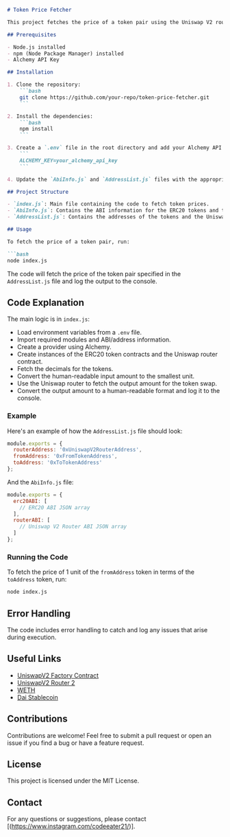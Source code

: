 ```markdown
# Token Price Fetcher

This project fetches the price of a token pair using the Uniswap V2 router contract on the Ethereum mainnet. It uses `ethers.js` for interacting with the Ethereum blockchain.

## Prerequisites

- Node.js installed
- npm (Node Package Manager) installed
- Alchemy API Key

## Installation

1. Clone the repository:
    ```bash
    git clone https://github.com/your-repo/token-price-fetcher.git
    ```

2. Install the dependencies:
    ```bash
    npm install
    ```

3. Create a `.env` file in the root directory and add your Alchemy API key:
    ```
    ALCHEMY_KEY=your_alchemy_api_key
    ```

4. Update the `AbiInfo.js` and `AddressList.js` files with the appropriate ABI and address information for the tokens and router you want to use.

## Project Structure

- `index.js`: Main file containing the code to fetch token prices.
- `AbiInfo.js`: Contains the ABI information for the ERC20 tokens and the Uniswap router.
- `AddressList.js`: Contains the addresses of the tokens and the Uniswap router.

## Usage

To fetch the price of a token pair, run:

```bash
node index.js
```

The code will fetch the price of the token pair specified in the `AddressList.js` file and log the output to the console.

## Code Explanation

The main logic is in `index.js`:

- Load environment variables from a `.env` file.
- Import required modules and ABI/address information.
- Create a provider using Alchemy.
- Create instances of the ERC20 token contracts and the Uniswap router contract.
- Fetch the decimals for the tokens.
- Convert the human-readable input amount to the smallest unit.
- Use the Uniswap router to fetch the output amount for the token swap.
- Convert the output amount to a human-readable format and log it to the console.

### Example

Here's an example of how the `AddressList.js` file should look:

```javascript
module.exports = {
  routerAddress: '0xUniswapV2RouterAddress',
  fromAddress: '0xFromTokenAddress',
  toAddress: '0xToTokenAddress'
};
```

And the `AbiInfo.js` file:

```javascript
module.exports = {
  erc20ABI: [
    // ERC20 ABI JSON array
  ],
  routerABI: [
    // Uniswap V2 Router ABI JSON array
  ]
};
```

### Running the Code

To fetch the price of 1 unit of the `fromAddress` token in terms of the `toAddress` token, run:

```bash
node index.js
```

## Error Handling

The code includes error handling to catch and log any issues that arise during execution.

## Useful Links

- [UniswapV2 Factory Contract](https://etherscan.io/address/0x5c69bee701ef814a2b6a3edd4b1652cb9cc5aa6f)
- [UniswapV2 Router 2](https://etherscan.io/address/0x7a250d5630b4cf539739df2c5dacb4c659f2488d)
- [WETH](https://etherscan.io/token/0xc02aaa39b223fe8d0a0e5c4f27ead9083c756cc2)
- [Dai Stablecoin](https://etherscan.io/token/0x6b175474e89094c44da98b954eedeac495271d0f)

## Contributions

Contributions are welcome! Feel free to submit a pull request or open an issue if you find a bug or have a feature request.

## License

This project is licensed under the MIT License.

## Contact

For any questions or suggestions, please contact [(https://www.instagram.com/codeeater21/)].
```
